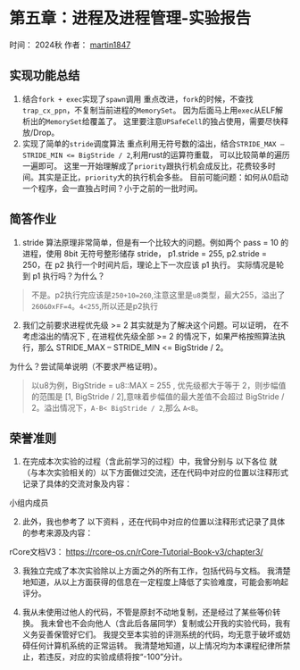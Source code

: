 # 第五章：进程及进程管理-实验报告

时间： 2024秋
作者： [martin1847](https://github.com/martin1847)

## 实现功能总结
1. 结合`fork + exec`实现了`spawn`调用
重点改进，`fork`的时候，不查找`trap_cx_ppn`，不复制当前进程的`MemorySet`。
因为后面马上用`exec`从ELF解析出的`MemorySet`给覆盖了。
这里要注意`UPSafeCell`的独占使用，需要尽快释放/Drop。
2. 实现了简单的`stride`调度算法
重点利用无符号数的溢出，结合`STRIDE_MAX – STRIDE_MIN <= BigStride / 2`,利用rust的运算符重载，
可以比较简单的遍历一遍即可。
这里一开始理解成了`priority`跟执行机会成反比，花费较多时间。其实是正比，`priority`大的执行机会多些。
目前可能问题：如何从0启动一个程序，会一直独占时间？小于之前的一批时间。

## 简答作业

1. stride 算法原理非常简单，但是有一个比较大的问题。例如两个 pass = 10 的进程，使用 8bit 无符号整形储存 stride， p1.stride = 255, p2.stride = 250，在 p2 执行一个时间片后，理论上下一次应该 p1 执行。
实际情况是轮到 p1 执行吗？为什么？

> 不是。p2执行完应该是`250+10=260`,注意这里是`u8`类型，最大255，溢出了`260&0xFF=4`。`4<255`,所以还是p2执行

2. 我们之前要求进程优先级 >= 2 其实就是为了解决这个问题。可以证明， 在不考虑溢出的情况下 , 在进程优先级全部 >= 2 的情况下，如果严格按照算法执行，那么 STRIDE_MAX – STRIDE_MIN <= BigStride / 2。

为什么？尝试简单说明（不要求严格证明）。

> 以u8为例，BigStride = u8::MAX = 255 , 优先级都大于等于 2，则步幅值的范围是 [1, BigStride / 2],意味着步幅值的最大差值不会超过 BigStride / 2。溢出情况下，`A-B< BigStride / 2`,那么 `A<B`。


## 荣誉准则
1. 在完成本次实验的过程（含此前学习的过程）中，我曾分别与 以下各位 就（与本次实验相关的）以下方面做过交流，还在代码中对应的位置以注释形式记录了具体的交流对象及内容：

小组内成员

2. 此外，我也参考了 以下资料 ，还在代码中对应的位置以注释形式记录了具体的参考来源及内容：

rCore文档V3： https://rcore-os.cn/rCore-Tutorial-Book-v3/chapter3/

3. 我独立完成了本次实验除以上方面之外的所有工作，包括代码与文档。 我清楚地知道，从以上方面获得的信息在一定程度上降低了实验难度，可能会影响起评分。

4. 我从未使用过他人的代码，不管是原封不动地复制，还是经过了某些等价转换。 我未曾也不会向他人（含此后各届同学）复制或公开我的实验代码，我有义务妥善保管好它们。 我提交至本实验的评测系统的代码，均无意于破坏或妨碍任何计算机系统的正常运转。 我清楚地知道，以上情况均为本课程纪律所禁止，若违反，对应的实验成绩将按“-100”分计。